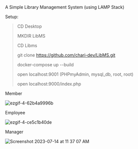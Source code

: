 A Simple Library Management System (using LAMP Stack)

Setup:
> CD Desktop
> 
> MKDIR LibMS
> 
> CD Libms
> 
> git clone https://github.com/chari-dev/LibMS.git
> 
> docker-compose up --build
> 
> open localhost:9001 (PHPmyAdmin, mysql_db, root, root)
> 
> open localhost:9000/index.php

Member

![ezgif-4-62b4a9996b](https://github.com/chari-dev/LibMS/assets/77143756/8f452b01-b078-4d34-8662-e13148bde2b9)


Employee

![ezgif-4-ce5c1b40de](https://github.com/chari-dev/LibMS/assets/77143756/15ebc6b3-d50f-44ca-9a52-c940d1efff9b)


Manager

![Screenshot 2023-07-14 at 11 37 07 AM](https://github.com/chari-dev/LibMS/assets/77143756/94cba11b-5b99-44dc-8b36-e9ecefd6beb3)

